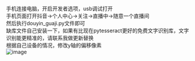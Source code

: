 手机连接电脑，开启开发者选项，usb调试打开  
手机页面打开抖音->个人中心->关注->直播中->随意一个直播间  
然后执行douyin_guaji.py文件即可  
缺库文件自己安装一下，如果有比现在pytesseract更好的免费文字识别库，文字识别能更精准的，请联系我做更新替换  
根据自己设备的情况，修改y轴的偏移像素  
![image](https://github.com/pokemonzlj/douyin_guaji/assets/35096840/420b70ac-cdde-4a2e-bd62-3c112df843f7)
